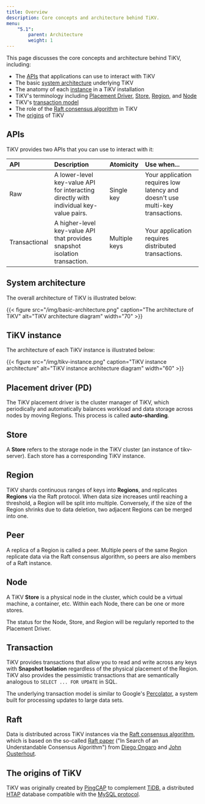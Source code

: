 ```yaml
---
title: Overview
description: Core concepts and architecture behind TiKV.
menu:
    "5.1":
        parent: Architecture
        weight: 1
---
```


This page discusses the core concepts and architecture behind TiKV, including:

* The [APIs](#apis) that applications can use to interact with TiKV
* The basic [system architecture](#system) underlying TiKV
* The anatomy of each [instance](#instance) in a TiKV installation
* TiKV's terminology including [Placement Driver](#placement-driver), [Store](#store), [Region](#region), and [Node](#node)
* TiKV's [transaction model](#transactions)
* The role of the [Raft consensus algorithm](#raft) in TiKV
* The [origins](#origins) of TiKV

## APIs

TiKV provides two APIs that you can use to interact with it:

| API           | Description                                                                           | Atomicity     | Use when...                                                                   |
|:------------- |:------------------------------------------------------------------------------------- |:------------- |:----------------------------------------------------------------------------- |
| Raw           | A lower-level key-value API for interacting directly with individual key-value pairs. | Single key    | Your application requires low latency and doesn't use multi-key transactions. |
| Transactional | A higher-level key-value API that provides snapshot isolation transaction.            | Multiple keys | Your application requires distributed transactions.                           |

## System architecture

The overall architecture of TiKV is illustrated below:

{{< figure
    src="/img/basic-architecture.png"
    caption="The architecture of TiKV"
    alt="TiKV architecture diagram"
    width="70" >}}

## TiKV instance

The architecture of each TiKV instance is illustrated below:

{{< figure
    src="/img/tikv-instance.png"
    caption="TiKV instance architecture"
    alt="TiKV instance architecture diagram"
    width="60" >}}


## Placement driver (PD)

The TiKV placement driver is the cluster manager of TiKV, which periodically and automatically balances workload and data storage across nodes by moving Regions. This process is called **auto-sharding**.

## Store

A **Store** refers to the storage node in the TiKV cluster (an instance of tikv-server). Each store has a corresponding TiKV instance.

## Region

TiKV shards continuous ranges of keys into **Regions**, and replicates **Regions** via the Raft protocol. When data size increases until reaching a threshold, a Region will be split into multiple. Conversely, if the size of the Region shrinks due to data deletion, two adjacent Regions can be merged into one.

## Peer

A replica of a Region is called a peer. Multiple peers of the same Region replicate data via the Raft consensus algorithm, so peers are also members of a Raft instance.

## Node

A TiKV **Store** is a physical node in the cluster, which could be a virtual machine, a container, etc. Within each Node, there can be one or more stores.

The status for the Node, Store, and Region will be regularly reported to the Placement Driver.

## Transaction

TiKV provides transactions that allow you to read and write across any keys with **Snapshot Isolation** regardless of the physical placement of the Region. TiKV also provides the pessimistic transactions that are semantically analogous to `SELECT ... FOR UPDATE` in SQL.

The underlying transaction model is similar to Google's [Percolator](https://ai.google/research/pubs/pub36726), a system built for processing updates to large data sets.

## Raft

Data is distributed across TiKV instances via the [Raft consensus algorithm](https://raft.github.io/), which is based on the so-called [Raft paper](https://raft.github.io/raft.pdf) ("In Search of an Understandable Consensus Algorithm") from [Diego Ongaro](https://ongardie.net/diego/) and [John Ousterhout](https://web.stanford.edu/~ouster/cgi-bin/home.php).

## The origins of TiKV

TiKV was originally created by [PingCAP](https://pingcap.com) to complement [TiDB](https://github.com/pingcap/tidb), a distributed [HTAP](https://en.wikipedia.org/wiki/Hybrid_transactional/analytical_processing_(HTAP)) database compatible with the [MySQL protocol](https://dev.mysql.com/doc/dev/mysql-server/latest/PAGE_PROTOCOL.html).
